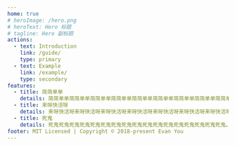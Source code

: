 ```yaml
---
home: true
# heroImage: /hero.png
# heroText: Hero 标题
# tagline: Hero 副标题
actions:
  - text: Introduction
    link: /guide/
    type: primary
  - text: Example
    link: /example/
    type: secondary
features:
  - title: 简简单单
    details: 简简单单简简单单简简单单简简单单简简单单简简单单简简单单简简单单简简单单。
  - title: 来呀快活呀
    details: 来呀快活呀来呀快活呀来呀快活呀来呀快活呀来呀快活呀来呀快活呀来呀快活呀。
  - title: 死鬼
    details: 死鬼死鬼死鬼死鬼死鬼死鬼死鬼死鬼死鬼死鬼死鬼死鬼死鬼死鬼死鬼死鬼死鬼。
footer: MIT Licensed | Copyright © 2018-present Evan You
---
```

